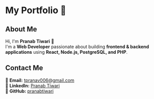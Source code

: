 # My Portfolio 🚀

## About Me
Hi, I'm **Pranab Tiwari** 👋  
I'm a **Web Developer** passionate about building **frontend & backend applications** using **React, Node.js, PostgreSQL, and PHP**.  


## Contact Me  
📧 **Email:** tpranav006@gmail.com  
💼 **LinkedIn:** [Pranab Tiwari](https://www.linkedin.com/in/pranab-tiwari-518723285/)  
🐙 **GitHub:** [pranabtiwari](https://github.com/pranabtiwari)  
